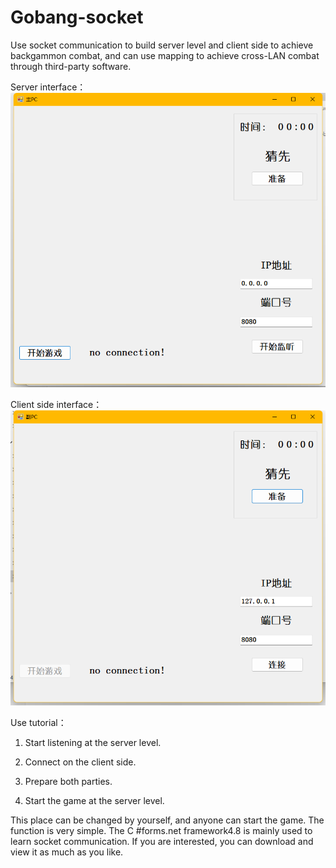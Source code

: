 # Gobang-socket
Use socket communication to build server level and client side to achieve backgammon combat, and can use mapping to achieve cross-LAN combat through third-party software.

Server interface：
![contents](https://github.com/JGOD6/Gobang-socket/raw/main/Server.png)

Client side interface：
![contents](https://github.com/JGOD6/Gobang-socket/raw/main/Client.png)

Use tutorial：

1. Start listening at the server level.

2. Connect on the client side. 

3. Prepare both parties.

4. Start the game at the server level. 

This place can be changed by yourself, and anyone can start the game. The function is very simple. The C #forms.net framework4.8 is mainly used to learn socket communication. If you are interested, you can download and view it as much as you like.   
